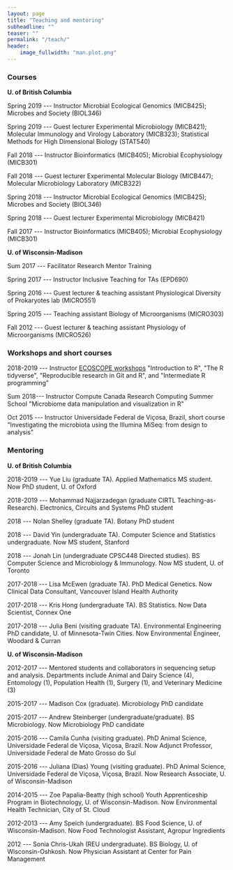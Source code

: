 ```yaml
---
layout: page
title: "Teaching and mentoring"
subheadline: ""
teaser: ""
permalink: "/teach/"
header:
    image_fullwidth: "man.plot.png"
---
```


### Courses
**U. of British Columbia**

Spring 2019 --- Instructor Microbial Ecological Genomics (MICB425); Microbes and Society (BIOL346)

Spring 2019 --- Guest lecturer Experimental Microbiology (MICB421); Molecular Immunology and Virology Laboratory (MICB323); Statistical Methods for High Dimensional Biology (STAT540)

Fall 2018 --- Instructor Bioinformatics (MICB405); Microbial Ecophysiology (MICB301)

Fall 2018 --- Guest lecturer Experimental Molecular Biology (MICB447); Molecular Microbiology Laboratory (MICB322)

Spring 2018 --- Instructor Microbial Ecological Genomics (MICB425); Microbes and Society (BIOL346) 

Spring 2018 --- Guest lecturer Experimental Microbiology (MICB421) 

Fall 2017 --- Instructor Bioinformatics (MICB405); Microbial Ecophysiology (MICB301) 

**U. of Wisconsin-Madison**

Sum 2017 --- Facilitator Research Mentor Training

Spring 2017 --- Instructor Inclusive Teaching for TAs (EPD690) 

Spring 2016 --- Guest lecturer & teaching assistant Physiological Diversity of Prokaryotes lab (MICRO551)

Spring 2015 --- Teaching assistant Biology of Microorganisms (MICRO303)

Fall 2012 --- Guest lecturer & teaching assistant Physiology of Microorganisms (MICRO526)

### Workshops and short courses

2018-2019 --- Instructor [ECOSCOPE workshops](github.com/EDUCE-UBC/workshops_R) "Introduction to R", "The R tidyverse", "Reproducible research in Git and R", and "Intermediate R programming" 

Sum 2018--- Instructor Compute Canada Research Computing Summer School "Microbiome data manipulation and visualization in R"

Oct 2015 --- Instructor Universidade Federal de Viçosa, Brazil, short course "Investigating the microbiota using the Illumina MiSeq: from design to analysis"

### Mentoring

**U. of British Columbia**

2018-2019 --- Yue Liu (graduate TA). Applied Mathematics MS student. Now PhD student, U. of Oxford

2018-2019 --- Mohammad Najjarzadegan (graduate CIRTL Teaching-as-Research). Electronics, Circuits and Systems PhD student

2018 --- Nolan Shelley (graduate TA). Botany PhD student

2018 --- David Yin (undergraduate TA). Computer Science and Statistics undergraduate. Now MS student, Stanford

2018 --- Jonah Lin (undergraduate CPSC448 Directed studies). BS Computer Science and Microbiology & Immunology. Now MS student, U. of Toronto

2017-2018 --- Lisa McEwen (graduate TA). PhD Medical Genetics. Now Clinical Data Consultant, Vancouver Island Health Authority

2017-2018 --- Kris Hong (undergraduate TA). BS Statistics. Now Data Scientist, Connex One

2017-2018 --- Julia Beni (visiting graduate TA). Environmental Engineering PhD candidate, U. of Minnesota-Twin Cities. Now Environmental Engineer, Woodard & Curran

**U. of Wisconsin-Madison**

2012-2017 --- Mentored students and collaborators in sequencing setup and analysis. Departments include Animal and Dairy Science (4), Entomology (1), Population Health (1), Surgery (1), and Veterinary Medicine (3)

2015-2017 --- Madison Cox (graduate). Microbiology PhD candidate

2015-2017 --- Andrew Steinberger (undergraduate/graduate). BS Microbiology. Now Microbiology PhD candidate

2015-2016 --- Camila Cunha (visiting graduate). PhD Animal Science, Universidade Federal de Viçosa, Viçosa, Brazil. Now Adjunct Professor, Universidade Federal de Mato Grosso do Sul

2015-2016 --- Juliana (Dias) Young (visiting graduate). PhD Animal Science, Universidade Federal de Viçosa, Viçosa, Brazil. Now Research Associate, U. of Wisconsin-Madison

2014-2015 --- Zoe Papalia-Beatty (high school) Youth Apprenticeship Program in Biotechnology, U. of Wisconsin-Madison. Now Environmental Health Technician, City of St. Cloud

2012-2013 --- Amy Speich (undergraduate). BS Food Science, U. of Wisconsin-Madison. Now Food Technologist Assistant, Agropur Ingredients

2012 --- Sonia Chris-Ukah (REU undergraduate). BS Biology, U. of Wisconsin-Oshkosh. Now Physician Assistant at Center for Pain Management

